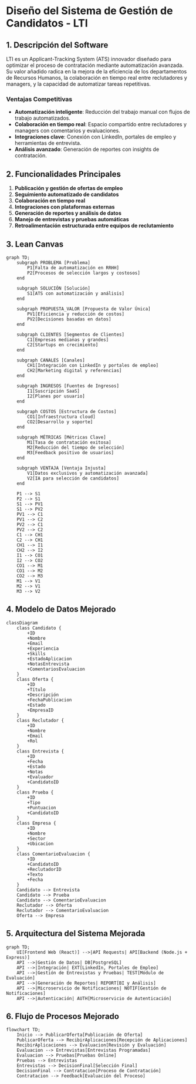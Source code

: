 # Diseño del Sistema de Gestión de Candidatos - LTI

## 1. Descripción del Software

LTI es un Applicant-Tracking System (ATS) innovador diseñado para optimizar el proceso de contratación mediante automatización avanzada. Su valor añadido radica en la mejora de la eficiencia de los departamentos de Recursos Humanos, la colaboración en tiempo real entre reclutadores y managers, y la capacidad de automatizar tareas repetitivas.

### **Ventajas Competitivas**

- **Automatización inteligente**: Reducción del trabajo manual con flujos de trabajo automatizados.
- **Colaboración en tiempo real**: Espacio compartido entre reclutadores y managers con comentarios y evaluaciones.
- **Integraciones clave**: Conexión con LinkedIn, portales de empleo y herramientas de entrevista.
- **Análisis avanzado**: Generación de reportes con insights de contratación.

## 2. Funcionalidades Principales

1. **Publicación y gestión de ofertas de empleo**
2. **Seguimiento automatizado de candidatos**
3. **Colaboración en tiempo real**
4. **Integraciones con plataformas externas**
5. **Generación de reportes y análisis de datos**
6. **Manejo de entrevistas y pruebas automáticas**
7. **Retroalimentación estructurada entre equipos de reclutamiento**

## 3. Lean Canvas

```mermaid
graph TD;
    subgraph PROBLEMA [Problema]
        P1[Falta de automatización en RRHH]
        P2[Procesos de selección largos y costosos]
    end

    subgraph SOLUCIÓN [Solución]
        S1[ATS con automatización y análisis]
    end

    subgraph PROPUESTA_VALOR [Propuesta de Valor Única]
        PV1[Eficiencia y reducción de costos]
        PV2[Decisiones basadas en datos]
    end

    subgraph CLIENTES [Segmentos de Clientes]
        C1[Empresas medianas y grandes]
        C2[Startups en crecimiento]
    end

    subgraph CANALES [Canales]
        CH1[Integración con LinkedIn y portales de empleo]
        CH2[Marketing digital y referencias]
    end

    subgraph INGRESOS [Fuentes de Ingresos]
        I1[Suscripción SaaS]
        I2[Planes por usuario]
    end

    subgraph COSTOS [Estructura de Costos]
        CO1[Infraestructura cloud]
        CO2[Desarrollo y soporte]
    end

    subgraph MÉTRICAS [Métricas Clave]
        M1[Tasa de contratación exitosa]
        M2[Reducción del tiempo de selección]
        M3[Feedback positivo de usuarios]
    end

    subgraph VENTAJA [Ventaja Injusta]
        V1[Datos exclusivos y automatización avanzada]
        V2[IA para selección de candidatos]
    end

    P1 --> S1
    P2 --> S1
    S1 --> PV1
    S1 --> PV2
    PV1 --> C1
    PV1 --> C2
    PV2 --> C1
    PV2 --> C2
    C1 --> CH1
    C2 --> CH1
    CH1 --> I1
    CH2 --> I2
    I1 --> CO1
    I2 --> CO2
    CO1 --> M1
    CO1 --> M2
    CO2 --> M3
    M1 --> V1
    M2 --> V1
    M3 --> V2
```

## 4. Modelo de Datos Mejorado

```mermaid
classDiagram
    class Candidato {
        +ID
        +Nombre
        +Email
        +Experiencia
        +Skills
        +EstadoAplicacion
        +NotasEntrevista
        +ComentariosEvaluacion
    }
    class Oferta {
        +ID
        +Título
        +Descripción
        +FechaPublicacion
        +Estado
        +EmpresaID
    }
    class Reclutador {
        +ID
        +Nombre
        +Email
        +Rol
    }
    class Entrevista {
        +ID
        +Fecha
        +Estado
        +Notas
        +Evaluador
        +CandidatoID
    }
    class Prueba {
        +ID
        +Tipo
        +Puntuacion
        +CandidatoID
    }
    class Empresa {
        +ID
        +Nombre
        +Sector
        +Ubicacion
    }
    class ComentarioEvaluacion {
        +ID
        +CandidatoID
        +ReclutadorID
        +Texto
        +Fecha
    }
    Candidato --> Entrevista
    Candidato --> Prueba
    Candidato --> ComentarioEvaluacion
    Reclutador --> Oferta
    Reclutador --> ComentarioEvaluacion
    Oferta --> Empresa
```

## 5. Arquitectura del Sistema Mejorada

```mermaid
graph TD;
    UI[Frontend Web (React)] -->|API Requests| API[Backend (Node.js + Express)]
    API -->|Gestión de Datos| DB[PostgreSQL]
    API -->|Integración| EXT[LinkedIn, Portales de Empleo]
    API -->|Gestión de Entrevistas y Pruebas| TEST[Módulo de Evaluación]
    API -->|Generación de Reportes| REPORT[BI y Análisis]
    API -->|Microservicio de Notificaciones| NOTIF[Gestión de Notificaciones]
    API -->|Autenticación| AUTH[Microservicio de Autenticación]
```

## 6. Flujo de Procesos Mejorado

```mermaid
flowchart TD;
    Inicio --> PublicarOferta[Publicación de Oferta]
    PublicarOferta --> RecibirAplicaciones[Recepción de Aplicaciones]
    RecibirAplicaciones --> Evaluacion[Revisión y Evaluación]
    Evaluacion --> Entrevistas[Entrevistas Programadas]
    Evaluacion --> Pruebas[Pruebas Online]
    Pruebas --> Entrevistas
    Entrevistas --> DecisionFinal[Selección Final]
    DecisionFinal --> Contratacion[Proceso de Contratación]
    Contratacion --> Feedback[Evaluación del Proceso]
```